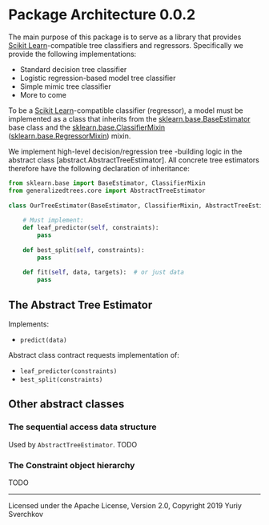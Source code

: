 # Package Architecture 0.0.2

The main purpose of this package is to serve as a library that provides [Scikit Learn]-compatible tree classifiers and
regressors.
Specifically we provide the following implementations:

* Standard decision tree classifier
* Logistic regression-based model tree classifier
* Simple mimic tree classifier
* More to come

To be a [Scikit Learn]-compatible classifier (regressor), a model must be implemented as a class that inherits from the
[sklearn.base.BaseEstimator] base class and the [sklearn.base.ClassifierMixin] ([sklearn.base.RegressorMixin]) mixin.

We implement high-level decision/regression tree -building logic in the abstract class [abstract.AbstractTreeEstimator].
All concrete tree estimators therefore have the following declaration of inheritance:

```python
from sklearn.base import BaseEstimator, ClassifierMixin
from generalizedtrees.core import AbstractTreeEstimator
    
class OurTreeEstimator(BaseEstimator, ClassifierMixin, AbstractTreeEstimator):
    
    # Must implement:
    def leaf_predictor(self, constraints):
        pass
        
    def best_split(self, constraints):
        pass
    
    def fit(self, data, targets):  # or just data
        pass
```

## The Abstract Tree Estimator
Implements:

 * `predict(data)`

Abstract class contract requests implementation of:

 * `leaf_predictor(constraints)`
 * `best_split(constraints)`

## Other abstract classes

### The sequential access data structure
Used by `AbstractTreeEstimator`. TODO

### The Constraint object hierarchy

TODO

---
Licensed under the Apache License, Version 2.0, Copyright 2019 Yuriy Sverchkov

[Scikit Learn]: https://scikit-learn.org/stable/
[sklearn.base.BaseEstimator]: https://scikit-learn.org/stable/modules/generated/sklearn.base.BaseEstimator.html
[sklearn.base.ClassifierMixin]: https://scikit-learn.org/stable/modules/generated/sklearn.base.ClassifierMixin.html
[sklearn.base.RegressorMixin]: https://scikit-learn.org/stable/modules/generated/sklearn.base.RegressorMixin.html